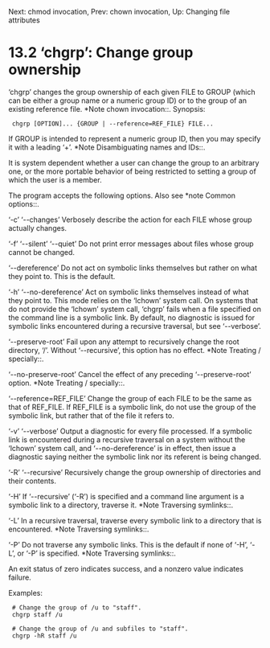 Next: chmod invocation,  Prev: chown invocation,  Up: Changing file attributes

13.2 ‘chgrp’: Change group ownership
====================================

‘chgrp’ changes the group ownership of each given FILE to GROUP (which
can be either a group name or a numeric group ID) or to the group of an
existing reference file.  *Note chown invocation::.  Synopsis:

     chgrp [OPTION]... {GROUP | --reference=REF_FILE} FILE...

   If GROUP is intended to represent a numeric group ID, then you may
specify it with a leading ‘+’.  *Note Disambiguating names and IDs::.

   It is system dependent whether a user can change the group to an
arbitrary one, or the more portable behavior of being restricted to
setting a group of which the user is a member.

   The program accepts the following options.  Also see *note Common
options::.

‘-c’
‘--changes’
     Verbosely describe the action for each FILE whose group actually
     changes.

‘-f’
‘--silent’
‘--quiet’
     Do not print error messages about files whose group cannot be
     changed.

‘--dereference’
     Do not act on symbolic links themselves but rather on what they
     point to.  This is the default.

‘-h’
‘--no-dereference’
     Act on symbolic links themselves instead of what they point to.
     This mode relies on the ‘lchown’ system call.  On systems that do
     not provide the ‘lchown’ system call, ‘chgrp’ fails when a file
     specified on the command line is a symbolic link.  By default, no
     diagnostic is issued for symbolic links encountered during a
     recursive traversal, but see ‘--verbose’.

‘--preserve-root’
     Fail upon any attempt to recursively change the root directory,
     ‘/’.  Without ‘--recursive’, this option has no effect.  *Note
     Treating / specially::.

‘--no-preserve-root’
     Cancel the effect of any preceding ‘--preserve-root’ option.  *Note
     Treating / specially::.

‘--reference=REF_FILE’
     Change the group of each FILE to be the same as that of REF_FILE.
     If REF_FILE is a symbolic link, do not use the group of the
     symbolic link, but rather that of the file it refers to.

‘-v’
‘--verbose’
     Output a diagnostic for every file processed.  If a symbolic link
     is encountered during a recursive traversal on a system without the
     ‘lchown’ system call, and ‘--no-dereference’ is in effect, then
     issue a diagnostic saying neither the symbolic link nor its
     referent is being changed.

‘-R’
‘--recursive’
     Recursively change the group ownership of directories and their
     contents.

‘-H’
     If ‘--recursive’ (‘-R’) is specified and a command line argument is
     a symbolic link to a directory, traverse it.  *Note Traversing
     symlinks::.

‘-L’
     In a recursive traversal, traverse every symbolic link to a
     directory that is encountered.  *Note Traversing symlinks::.

‘-P’
     Do not traverse any symbolic links.  This is the default if none of
     ‘-H’, ‘-L’, or ‘-P’ is specified.  *Note Traversing symlinks::.

   An exit status of zero indicates success, and a nonzero value
indicates failure.

   Examples:

     # Change the group of /u to "staff".
     chgrp staff /u

     # Change the group of /u and subfiles to "staff".
     chgrp -hR staff /u

